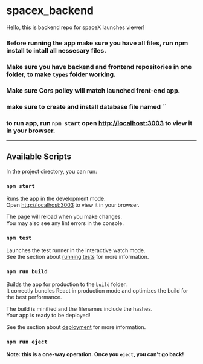 # spacex_backend

Hello, this is backend repo for spaceX launches viewer!

### Before running the app make sure you have all files, run npm install to intall all nessesary files.

### Make sure you have backend and frontend repositories in one folder, to make `types` folder working.

### Make sure Cors policy will match launched front-end app.

### make sure to create and install database file named ``

### to run app, run `npm start` open [http://localhost:3003](http://localhost:3003) to view it in your browser.
______________________________________________________________________________

## Available Scripts

In the project directory, you can run:

### `npm start`

Runs the app in the development mode.\
Open [http://localhost:3003](http://localhost:3003) to view it in your browser.

The page will reload when you make changes.\
You may also see any lint errors in the console.

### `npm test`

Launches the test runner in the interactive watch mode.\
See the section about [running tests](https://facebook.github.io/create-react-app/docs/running-tests) for more information.

### `npm run build`

Builds the app for production to the `build` folder.\
It correctly bundles React in production mode and optimizes the build for the best performance.

The build is minified and the filenames include the hashes.\
Your app is ready to be deployed!

See the section about [deployment](https://facebook.github.io/create-react-app/docs/deployment) for more information.

### `npm run eject`

**Note: this is a one-way operation. Once you `eject`, you can't go back!**

